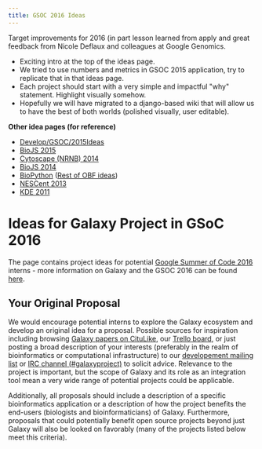 ```yaml
---
title: GSOC 2016 Ideas
---
```

Target improvements for 2016 (in part lesson learned from apply and great feedback from Nicole Deflaux and colleagues at Google Genomics.

* Exciting intro at the top of the ideas page.
* We tried to use numbers and metrics in GSOC 2015 application, try to replicate that in that ideas page.
* Each project should start with a very simple and impactful "why" statement. Highlight visually somehow.
* Hopefully we will have migrated to a django-based wiki that will allow us to have the best of both worlds (polished visually, user editable).

**Other idea pages (for reference)**

* [Develop/GSOC/2015Ideas](/src/develop/gsoc/2015-ideas/index.md)
* [BioJS 2015](http://biojs.net/gsoc/2015/#project-ideas)
* [Cytoscape (NRNB) 2014](http://nrnb.org/gsoc.html#ideas-tab)
* [BioJS 2014](https://rostlab.org/services/biojs/gsoc.html)
* [BioPython](http://biopython.org/wiki/Google_Summer_of_Code) ([Rest of OBF ideas](http://www.open-bio.org/wiki/Google_Summer_of_Code))
* [NESCent 2013](http://informatics.nescent.org/wiki/Phyloinformatics_Summer_of_Code_2013)
* [KDE 2011](https://community.kde.org/GSoC/2011/Ideas)

# Ideas for Galaxy Project in GSoC 2016

The page contains project ideas for potential [Google Summer of Code 2016](https://developers.google.com/open-source/soc) interns - more information on Galaxy and the GSOC 2016 can be found [here](/src/develop/gsoc/2016/index.md).



## Your Original Proposal

We would encourage potential interns to explore the Galaxy ecosystem and develop an original idea for a proposal. Possible sources for inspiration including browsing [Galaxy papers on CituLike](http://www.citeulike.org/group/16008/order/to_read,desc,), our [Trello board](https://trello.com/b/75c1kASa/galaxy-development), or just posting a broad description of your interests (preferably in the realm of bioinformatics or computational infrastructure) to our [developement mailing list](https://lists.galaxyproject.org/lists/galaxy-dev.lists.galaxyproject.org/) or [IRC channel (#galaxyproject)](/src/get-involved/index.md#community-chatroom) to solicit advice. Relevance to the project is important, but the scope of Galaxy and its role as an integration tool mean a very wide range of potential projects could be applicable.

Additionally, all proposals should include a description of a specific bioinformatics application or a description of how the project benefits the end-users (biologists and bioinformaticians) of Galaxy. Furthermore, proposals that could potentially benefit open source projects beyond just Galaxy will also be looked on favorably (many of the projects listed below meet this criteria).
